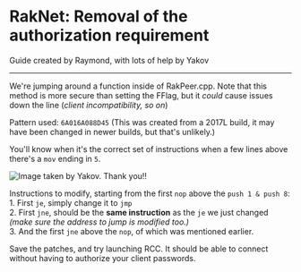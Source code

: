 # RakNet: Removal of the authorization requirement
Guide created by Raymond, with lots of help by Yakov

<hr>

We're jumping around a function inside of RakPeer.cpp.
Note that this method is more secure than setting the FFlag, but it *could* cause issues down the line (*client incompatibility, so on*)

Pattern used: `6A016A088D45` (This was created from a 2017L build, it may have been changed in newer builds, but that's unlikely.)

You'll know when it's the correct set of instructions when a few lines above there's a `mov` ending in `5`.

![Image taken by Yakov. Thank you!!](https://user-images.githubusercontent.com/101374892/215641057-b20482f4-7d20-46e4-8d78-531ad7658d05.png)

Instructions to modify, starting from the first `nop` above the `push 1 & push 8`:<br>
	1. First `je`, simply change it to `jmp`<br>
	2. First `jne`, should be the **same instruction** as the `je` we just changed *(make sure the address to jump is modified too.)*<br>
	3. And the first `jne` above the `nop`, of which was mentioned earlier.

Save the patches, and try launching RCC. It should be able to connect without having to authorize your client passwords.

